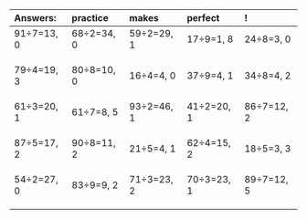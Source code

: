 | Answers: | practice | makes | perfect | ! |
| :--- | :--- | :--- | :--- | :--- |
| 91÷7=13, 0 | 68÷2=34, 0 | 59÷2=29, 1 | 17÷9=1, 8 | 24÷8=3, 0 | 
|   |   |   |   |   | 
|   |   |   |   |   | 
|   |   |   |   |   | 
| 79÷4=19, 3 | 80÷8=10, 0 | 16÷4=4, 0 | 37÷9=4, 1 | 34÷8=4, 2 | 
|   |   |   |   |   | 
|   |   |   |   |   | 
|   |   |   |   |   | 
| 61÷3=20, 1 | 61÷7=8, 5 | 93÷2=46, 1 | 41÷2=20, 1 | 86÷7=12, 2 | 
|   |   |   |   |   | 
|   |   |   |   |   | 
|   |   |   |   |   | 
| 87÷5=17, 2 | 90÷8=11, 2 | 21÷5=4, 1 | 62÷4=15, 2 | 18÷5=3, 3 | 
|   |   |   |   |   | 
|   |   |   |   |   | 
|   |   |   |   |   | 
| 54÷2=27, 0 | 83÷9=9, 2 | 71÷3=23, 2 | 70÷3=23, 1 | 89÷7=12, 5 | 
|   |   |   |   |   | 
|   |   |   |   |   | 
|   |   |   |   |   | 
